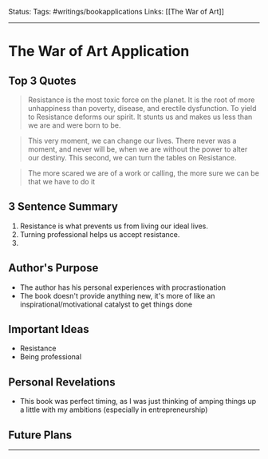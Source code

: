 Status: 
Tags: #writings/bookapplications
Links: [[The War of Art]]
___
# The War of Art Application
## Top 3 Quotes
> Resistance is the most toxic force on the planet. It is the root of more unhappiness than poverty, disease, and erectile dysfunction. To yield to Resistance deforms our spirit. It stunts us and makes us less than we are and were born to be.

> This very moment, we can change our lives. There never was a moment, and never will be, when we are without the power to alter our destiny. This second, we can turn the tables on Resistance.

> The more scared we are of a work or calling, the more sure we can be that we have to do it

## 3 Sentence Summary
1.  Resistance is what prevents us from living our ideal lives.
2. Turning professional helps us accept resistance.
3. 
## Author's Purpose
- The author has his personal experiences with procrastionation
- The book doesn't provide anything new, it's more of like an inspirational/motivational catalyst to get things done
## Important Ideas
- Resistance
- Being professional
## Personal Revelations
- This book was perfect timing, as I was just thinking of amping things up a little with my ambitions (especially in entrepreneurship)
## Future Plans

___